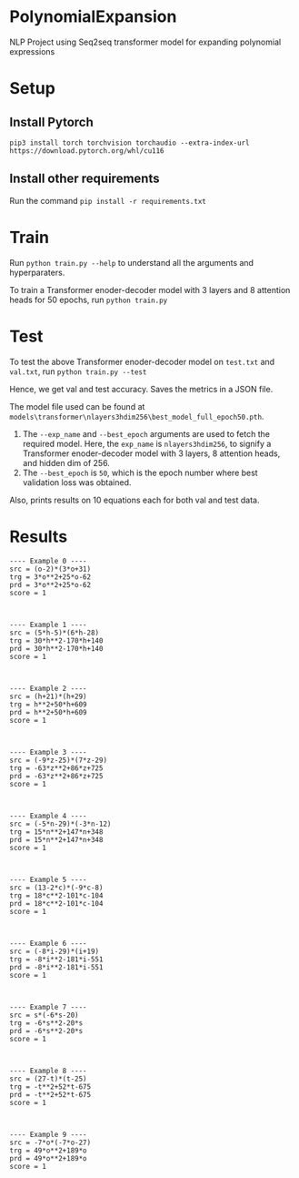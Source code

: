 # PolynomialExpansion
NLP Project using Seq2seq transformer model for expanding polynomial expressions

# Setup

## Install Pytorch

```pip3 install torch torchvision torchaudio --extra-index-url https://download.pytorch.org/whl/cu116```

## Install other requirements
Run the command `pip install -r requirements.txt`

# Train

Run `python train.py --help` to understand all the arguments and hyperparaters.

To train a Transformer enoder-decoder model with 3 layers and 8 attention heads for 50 epochs, run `python train.py` 

# Test

To test the above Transformer enoder-decoder model on `test.txt` and `val.txt`, run `python train.py --test`

Hence, we get val and test accuracy. Saves the metrics in a JSON file.

The model file used can be found at `models\transformer\nlayers3hdim256\best_model_full_epoch50.pth`. 
1. The `--exp_name` and `--best_epoch` arguments are used to fetch the required model. Here, the `exp_name` is `nlayers3hdim256`, to signify a Transformer enoder-decoder model with 3 layers, 8 attention heads, and hidden dim of 256. 
2. The `--best_epoch` is `50`, which is the epoch number where best validation loss was obtained. 

Also, prints results on 10 equations each for both val and test data.

# Results
```
---- Example 0 ----
src = (o-2)*(3*o+31)
trg = 3*o**2+25*o-62
prd = 3*o**2+25*o-62
score = 1



---- Example 1 ----
src = (5*h-5)*(6*h-28)
trg = 30*h**2-170*h+140
prd = 30*h**2-170*h+140
score = 1



---- Example 2 ----
src = (h+21)*(h+29)
trg = h**2+50*h+609
prd = h**2+50*h+609
score = 1



---- Example 3 ----
src = (-9*z-25)*(7*z-29)
trg = -63*z**2+86*z+725
prd = -63*z**2+86*z+725
score = 1



---- Example 4 ----
src = (-5*n-29)*(-3*n-12)
trg = 15*n**2+147*n+348
prd = 15*n**2+147*n+348
score = 1



---- Example 5 ----
src = (13-2*c)*(-9*c-8)
trg = 18*c**2-101*c-104
prd = 18*c**2-101*c-104
score = 1



---- Example 6 ----
src = (-8*i-29)*(i+19)
trg = -8*i**2-181*i-551
prd = -8*i**2-181*i-551
score = 1



---- Example 7 ----
src = s*(-6*s-20)
trg = -6*s**2-20*s
prd = -6*s**2-20*s
score = 1



---- Example 8 ----
src = (27-t)*(t-25)
trg = -t**2+52*t-675
prd = -t**2+52*t-675
score = 1



---- Example 9 ----
src = -7*o*(-7*o-27)
trg = 49*o**2+189*o
prd = 49*o**2+189*o
score = 1
```